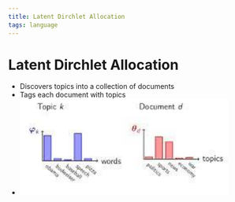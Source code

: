 ```yaml
---
title: Latent Dirchlet Allocation
tags: language
---
```


# Latent Dirchlet Allocation
- Discovers topics into a collection of documents
- Tags each document with topics
- ![im](assets/Pasted%20Image%2020220506185317.png)







































































